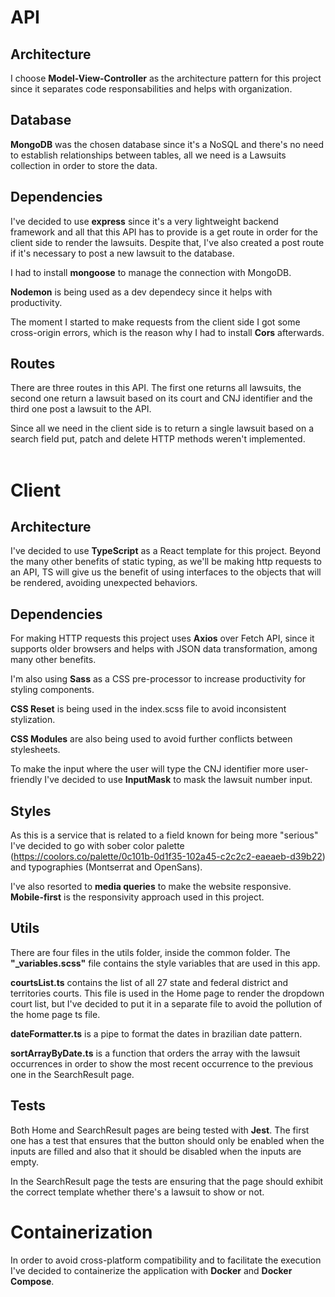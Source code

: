 # API

## Architecture

I choose **Model-View-Controller** as the architecture pattern for this project since it separates code responsabilities and helps with organization.
## Database
**MongoDB** was the chosen database since it's a NoSQL and there's no need to establish relationships between tables, all we need is a Lawsuits collection in order to store the data.
## Dependencies
I've decided to use **express** since it's a very lightweight backend framework and all that this API has to provide is a get route in order for the client side to render the lawsuits. Despite that, I've also created a post route if it's necessary to post a new lawsuit to the database.

I had to install **mongoose** to manage the connection with MongoDB.

**Nodemon** is being used as a dev dependecy since it helps with productivity.

The moment I started to make requests from the client side I got some cross-origin errors, which is the reason why I had to install **Cors** afterwards.

## Routes

There are three routes in this API. The first one returns all lawsuits, the second one return a lawsuit based on its court and CNJ identifier and the third one post a lawsuit to the API. 

Since all we need in the client side is to return a single lawsuit based on a search field put, patch and delete HTTP methods weren't implemented.
<br><br>
# Client

## Architecture

I've decided to use **TypeScript** as a React template for this project. Beyond the many other benefits of static typing, as we'll be making http requests to an API, TS will give us the benefit of using interfaces to the objects that will be rendered, avoiding unexpected behaviors.

## Dependencies
For making HTTP requests this project uses **Axios** over Fetch API, since it supports older browsers and helps with JSON data transformation, among many other benefits.

I'm also using **Sass** as a CSS pre-processor to increase productivity for styling components.

**CSS Reset** is being used in the index.scss file to avoid inconsistent stylization.

**CSS Modules** are also being used to avoid further conflicts between stylesheets.

To make the input where the user will type the CNJ identifier more user-friendly I've decided to use **InputMask** to mask the lawsuit number input.

## Styles
As this is a service that is related to a field known for being more "serious" I've decided to go with sober color palette (https://coolors.co/palette/0c101b-0d1f35-102a45-c2c2c2-eaeaeb-d39b22) and typographies (Montserrat and OpenSans).

I've also resorted to **media queries** to make the website responsive. **Mobile-first** is the responsivity approach used in this project.

## Utils
There are four files in the utils folder, inside the common folder. The **"_variables.scss"** file contains the style variables that are used in this app.

**courtsList.ts** contains the list of all 27 state and federal district and territories courts. This file is used in the Home page to render the dropdown court list, but I've decided to put it in a separate file to avoid the pollution of the home page ts file.

**dateFormatter.ts** is a pipe to format the dates in brazilian date pattern.

**sortArrayByDate.ts** is a function that orders the array with the lawsuit occurrences in order to show the most recent occurrence to the previous one in the SearchResult page.

## Tests

Both Home and SearchResult pages are being tested with **Jest**. The first one has a test that ensures that the button should only be enabled when the inputs are filled and also that it should be disabled when the inputs are empty.

In the SearchResult page the tests are ensuring that the page should exhibit the correct template whether there's a lawsuit to show or not. 

# Containerization
In order to avoid cross-platform compatibility and to facilitate the execution I've decided to containerize the application with **Docker** and **Docker Compose**. 






